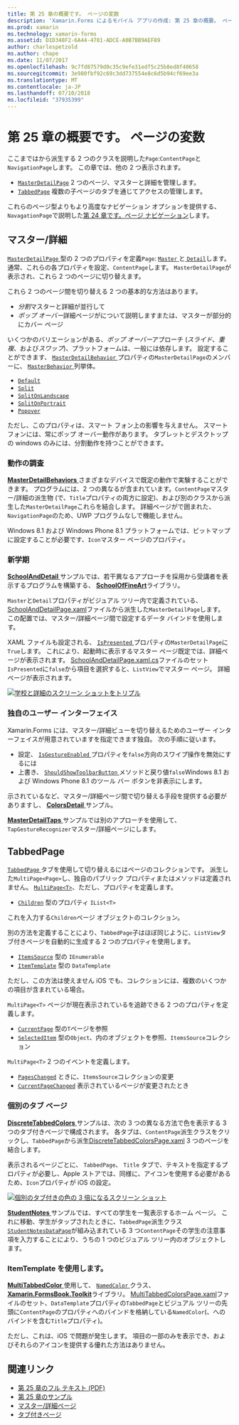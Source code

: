```yaml
---
title: 第 25 章の概要です。 ページの変数
description: 'Xamarin.Forms によるモバイル アプリの作成: 第 25 章の概要。 ページの変数'
ms.prod: xamarin
ms.technology: xamarin-forms
ms.assetid: D1D348F2-6A44-4781-ADCE-A0B7BB9AEF89
author: charlespetzold
ms.author: chape
ms.date: 11/07/2017
ms.openlocfilehash: 9c7fd87579d0c35c9efe31edf5c25b8ed8f40658
ms.sourcegitcommit: 3e980fbf92c69c3dd737554e8c6d5b94cf69ee3a
ms.translationtype: MT
ms.contentlocale: ja-JP
ms.lasthandoff: 07/10/2018
ms.locfileid: "37935399"
---
```

# <a name="summary-of-chapter-25-page-varieties"></a>第 25 章の概要です。 ページの変数

ここまではから派生する 2 つのクラスを説明した`Page`:`ContentPage`と`NavigationPage`します。 この章では、他の 2 つ表示されます。

- [`MasterDetailPage`](https://developer.xamarin.com/api/type/Xamarin.Forms.MasterDetailPage/) 2 つのページ、マスターと詳細を管理します。
- [`TabbedPage`](https://developer.xamarin.com/api/type/Xamarin.Forms.TabbedPage/) 複数の子ページのタブを通じてアクセスの管理します。

これらのページ型よりもより高度なナビゲーション オプションを提供する、`NavagationPage`で説明した[第 24 章です。ページ ナビゲーション](~/xamarin-forms/creating-mobile-apps-xamarin-forms/summaries/chapter24.md)します。

## <a name="master-and-detail"></a>マスター/詳細

[ `MasterDetailPage` ](https://developer.xamarin.com/api/type/Xamarin.Forms.MasterDetailPage/)型の 2 つのプロパティを定義`Page`: [ `Master` ](https://developer.xamarin.com/api/property/Xamarin.Forms.MasterDetailPage.Master/)と[ `Detail`](https://developer.xamarin.com/api/property/Xamarin.Forms.MasterDetailPage.Detail/)します。 通常、これらの各プロパティを設定、`ContentPage`します。 `MasterDetailPage`が表示され、これら 2 つのページに切り替えます。

これら 2 つのページ間を切り替える 2 つの基本的な方法はあります。

- *分割*マスターと詳細が並行して
- *ポップ オーバー*詳細ページがについて説明しますまたは、マスターが部分的にカバー ページ

いくつかのバリエーションがある、*ポップ オーバー*アプローチ (*スライド*、*重複*、および*スワップ*)、プラットフォームは、一般には依存します。 設定することができます、 [ `MasterDetailBehavior` ](https://developer.xamarin.com/api/property/Xamarin.Forms.MasterDetailPage.MasterBehavior/)プロパティの`MasterDetailPage`のメンバーに、 [ `MasterBehavior` ](xref:Xamarin.Forms.MasterBehavior)列挙体。

- [`Default`](xref:Xamarin.Forms.MasterBehavior.Default)
- [`Split`](xref:Xamarin.Forms.MasterBehavior.Split)
- [`SplitOnLandscape`](xref:Xamarin.Forms.MasterBehavior.SplitOnLandscape)
- [`SplitOnPortrait`](xref:Xamarin.Forms.MasterBehavior.SplitOnPortrait)
- [`Popover`](xref:Xamarin.Forms.MasterBehavior.Popover)

ただし、このプロパティは、スマート フォン上の影響を与えません。 スマート フォンには、常にポップ オーバー動作があります。 タブレットとデスクトップの windows のみには、分割動作を持つことができます。

### <a name="exploring-the-behaviors"></a>動作の調査

[ **MasterDetailBehaviors** ](https://github.com/xamarin/xamarin-forms-book-samples/tree/master/Chapter25/MasterDetailBehaviors)さまざまなデバイスで既定の動作で実験することができます。 プログラムには、2 つの異なるが含まれています。`ContentPage`マスター/詳細の派生物 (で、`Title`プロパティの両方に設定)、および別のクラスから派生した`MasterDetailPage`これらを結合します。 詳細ページがで囲まれた、`NavigationPage`のため、UWP プログラムなしで機能しません。

Windows 8.1 および Windows Phone 8.1 プラットフォームでは、ビットマップに設定することが必要です、`Icon`マスター ページのプロパティ。

### <a name="back-to-school"></a>新学期

[ **SchoolAndDetail** ](https://github.com/xamarin/xamarin-forms-book-samples/tree/master/Chapter25/SchoolAndDetail)サンプルでは、若干異なるアプローチを採用から受講者を表示するプログラムを構築する、 [ **SchoolOfFineArt**](https://github.com/xamarin/xamarin-forms-book-samples/tree/master/Libraries/SchoolOfFineArt)ライブラリ。

`Master`と`Detail`プロパティがビジュアル ツリー内で定義されている、 [SchoolAndDetailPage.xaml](https://github.com/xamarin/xamarin-forms-book-samples/blob/master/Chapter25/SchoolAndDetail/SchoolAndDetail/SchoolAndDetail/SchoolAndDetailPage.xaml)ファイルから派生した`MasterDetailPage`します。 この配置では、マスター/詳細ページ間で設定するデータ バインドを使用します。

XAML ファイルも設定される、 [ `IsPresented` ](https://developer.xamarin.com/api/property/Xamarin.Forms.MasterDetailPage.IsPresented/)プロパティの`MasterDetailPage`に`True`します。 これにより、起動時に表示するマスター ページ既定では、詳細ページが表示されます。 [SchoolAndDetailPage.xaml.cs](https://github.com/xamarin/xamarin-forms-book-samples/blob/master/Chapter25/SchoolAndDetail/SchoolAndDetail/SchoolAndDetail/SchoolAndDetailPage.xaml.cs)ファイルのセット`IsPresented`に`false`から項目を選択すると、`ListView`でマスター ページ。 詳細ページが表示されます。

[![学校と詳細のスクリーン ショットをトリプル](images/ch25fg09-small.png "詳細ページ、MasterDetailPage から")](images/ch25fg09-large.png#lightbox "MasterDetailPage から詳細ページ")

### <a name="your-own-user-interface"></a>独自のユーザー インターフェイス

Xamarin.Forms には、マスター/詳細ビューを切り替えるためのユーザー インターフェイスが用意されていますを指定できます独自。 次の手順に従います。

- 設定、 [ `IsGestureEnabled` ](https://developer.xamarin.com/api/property/Xamarin.Forms.MasterDetailPage.IsGestureEnabled/)プロパティを`false`方向のスワイプ操作を無効にするには
- 上書き、 [ `ShouldShowToolbarButton` ](https://developer.xamarin.com/api/member/Xamarin.Forms.MasterDetailPage.ShouldShowToolbarButton()/)メソッドと戻り値`false`Windows 8.1 および Windows Phone 8.1 のツール バー ボタンを非表示にします。

示されているなど、マスター/詳細ページ間で切り替える手段を提供する必要がありますし、 [ **ColorsDetail** ](https://github.com/xamarin/xamarin-forms-book-samples/tree/master/Chapter25/ColorsDetails)サンプル。

[ **MasterDetailTaps** ](https://github.com/xamarin/xamarin-forms-book-samples/tree/master/Chapter25/MasterDetailTaps)サンプルでは別のアプローチを使用して、`TapGestureRecognizer`マスター/詳細ページにします。

## <a name="tabbedpage"></a>TabbedPage

[ `TabbedPage` ](https://developer.xamarin.com/api/type/Xamarin.Forms.TabbedPage/)タブを使用して切り替えるにはページのコレクションです。 派生した`MultiPage<Page>`し、独自のパブリック プロパティまたはメソッドは定義されません。 [`MultiPage<T>`](https://developer.xamarin.com/api/type/Xamarin.Forms.MultiPage%3CT%3E/)、ただし、プロパティを定義します。

- [`Children`](https://developer.xamarin.com/api/property/Xamarin.Forms.MultiPage%3CT%3E.Children/) 型のプロパティ `IList<T>`

これを入力する`Children`ページ オブジェクトのコレクション。

別の方法を定義することにより、`TabbedPage`子はほぼ同じように、`ListView`タブ付きページを自動的に生成する 2 つのプロパティを使用します。

- [`ItemsSource`](https://developer.xamarin.com/api/property/Xamarin.Forms.MultiPage%3CT%3E.ItemsSource/) 型の `IEnumerable`
- [`ItemTemplate`](https://developer.xamarin.com/api/property/Xamarin.Forms.MultiPage%3CT%3E.ItemTemplate/) 型の `DataTemplate`

ただし、この方法は使えません iOS でも、コレクションには、複数のいくつかの項目が含まれている場合。

`MultiPage<T>` ページが現在表示されているを追跡できる 2 つのプロパティを定義します。

- [`CurrentPage`](https://developer.xamarin.com/api/property/Xamarin.Forms.MultiPage%3CT%3E.CurrentPage/) 型の`T`ページを参照
- [`SelectedItem`](https://developer.xamarin.com/api/property/Xamarin.Forms.MultiPage%3CT%3E.SelectedItem/) 型の`Object`、内のオブジェクトを参照、`ItemsSource`コレクション

`MultiPage<T>` 2 つのイベントを定義します。

- [`PagesChanged`](https://developer.xamarin.com/api/event/Xamarin.Forms.MultiPage%3CT%3E.PagesChanged/) ときに、`ItemsSource`コレクションの変更
- [`CurrentPageChanged`](https://developer.xamarin.com/api/event/Xamarin.Forms.MultiPage%3CT%3E.CurrentPageChanged/) 表示されているページが変更されたとき

### <a name="discrete-tab-pages"></a>個別のタブ ページ

[ **DiscreteTabbedColors** ](https://github.com/xamarin/xamarin-forms-book-samples/tree/master/Chapter25/DiscreteTabbedColors)サンプルは、次の 3 つの異なる方法で色を表示する 3 つのタブ付きページで構成されます。 各タブは、`ContentPage`派生クラスをクリックし、`TabbedPage`から派生[DiscreteTabbedColorsPage.xaml](https://github.com/xamarin/xamarin-forms-book-samples/blob/master/Chapter25/DiscreteTabbedColors/DiscreteTabbedColors/DiscreteTabbedColors/DiscreteTabbedColorsPage.xaml) 3 つのページを結合します。

表示されるページごとに、 `TabbedPage`、 `Title`  タブで、テキストを指定するプロパティが必要し、Apple ストアでは、同様に、アイコンを使用する必要があるため、`Icon`プロパティが iOS の設定。

[![個別のタブ付きの色の 3 倍になるスクリーン ショット](images/ch25fg13-small.png "TabbedPage")](images/ch25fg13-large.png#lightbox "TabbedPage")

[ **StudentNotes** ](https://github.com/xamarin/xamarin-forms-book-samples/tree/master/Chapter25/StudentNotes)サンプルでは、すべての学生を一覧表示するホーム ページ。 これに移動、学生がタップされたときに、`TabbedPage`派生クラス[ `StudentNotesDataPage`](https://github.com/xamarin/xamarin-forms-book-samples/blob/master/Chapter25/StudentNotes/StudentNotes/StudentNotes/StudentNotesDataPage.xaml)が組み込まれている 3 つ`ContentPage`その学生の注意事項を入力することにより、うちの 1 つのビジュアル ツリー内のオブジェクトします。

### <a name="using-an-itemtemplate"></a>ItemTemplate を使用します。

[ **MultiTabbedColor** ](https://github.com/xamarin/xamarin-forms-book-samples/tree/master/Chapter25/MultiTabbedColors)使用して、 [ `NamedColor` ](https://github.com/xamarin/xamarin-forms-book-samples/blob/master/Libraries/Xamarin.FormsBook.Toolkit/Xamarin.FormsBook.Toolkit/NamedColor.cs)クラス、 [ **Xamarin.FormsBook.Toolkit**](https://github.com/xamarin/xamarin-forms-book-samples/tree/master/Libraries/Xamarin.FormsBook.Toolkit)ライブラリ。 [MultiTabbedColorsPage.xaml](https://github.com/xamarin/xamarin-forms-book-samples/blob/master/Chapter25/MultiTabbedColors/MultiTabbedColors/MultiTabbedColors/MultiTabbedColorsPage.xaml)ファイルのセット、`DataTemplate`プロパティの`TabbedPage`とビジュアル ツリーの先頭に`ContentPage`のプロパティへのバインドを格納している`NamedColor`(、へのバインドを含む`Title`プロパティ)。

ただし、これは、iOS で問題が発生します。 項目の一部のみを表示でき、およびそれらのアイコンを提供する優れた方法はありません。



## <a name="related-links"></a>関連リンク

- [第 25 章のフル テキスト (PDF)](https://download.xamarin.com/developer/xamarin-forms-book/XamarinFormsBook-Ch25-Apr2016.pdf)
- [第 25 章のサンプル](https://github.com/xamarin/xamarin-forms-book-samples/tree/master/Chapter25)
- [マスター/詳細ページ](~/xamarin-forms/app-fundamentals/navigation/master-detail-page.md)
- [タブ付きページ](~/xamarin-forms/app-fundamentals/navigation/tabbed-page.md)
